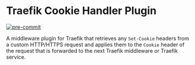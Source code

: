 # Traefik Cookie Handler Plugin

[![pre-commit](https://img.shields.io/badge/pre--commit-enabled-brightgreen?logo=pre-commit&logoColor=white)](https://github.com/pre-commit/pre-commit)

A middleware plugin for Traefik that retrieves any `Set-Cookie` headers from a
custom HTTP/HTTPS request and applies them to the `Cookie` header of the request
that is forwarded to the next Traefik middleware or Traefik service.

